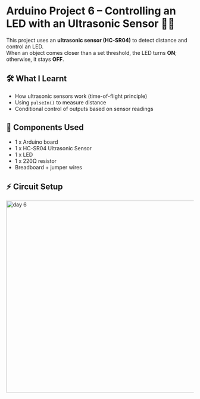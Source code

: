 # Arduino Project 6 – Controlling an LED with an Ultrasonic Sensor 📏💡

This project uses an **ultrasonic sensor (HC-SR04)** to detect distance and control an LED.  
When an object comes closer than a set threshold, the LED turns **ON**; otherwise, it stays **OFF**.  

## 🛠️ What I Learnt
- How ultrasonic sensors work (time-of-flight principle)  
- Using `pulseIn()` to measure distance  
- Conditional control of outputs based on sensor readings

## 🔌 Components Used
- 1 x Arduino board 
- 1 x HC-SR04 Ultrasonic Sensor  
- 1 x LED  
- 1 x 220Ω resistor  
- Breadboard + jumper wires

## ⚡ Circuit Setup

<img width="1422" height="515" alt="day 6" src="https://github.com/user-attachments/assets/d8c8a299-0bd3-415e-acd1-0020859dc1e4" />
